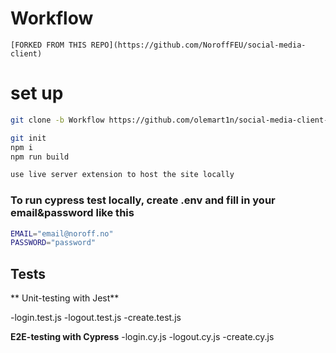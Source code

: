# Workflow

    [FORKED FROM THIS REPO](https://github.com/NoroffFEU/social-media-client)

# set up

```bash
git clone -b Workflow https://github.com/olemart1n/social-media-client-Ole.git
```

```bash
git init
npm i
npm run build
```

```bash
use live server extension to host the site locally
```

### To run cypress test locally, create .env and fill in your email&password like this

```bash
EMAIL="email@noroff.no"
PASSWORD="password"
```

## Tests

** Unit-testing with Jest**

-login.test.js
-logout.test.js
-create.test.js

**E2E-testing with Cypress**
-login.cy.js
-logout.cy.js
-create.cy.js
